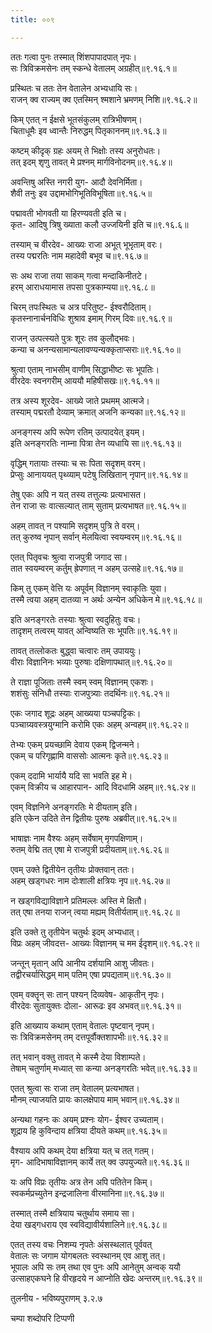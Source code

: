 ```yaml
---
title: ००९

---
```

    
  
  
  
ततः गत्वा पुनः तस्मात् शिंशपापादपात् नृपः।  
सः त्रिविक्रमसेनः तम् स्कन्धे वेतालम् अग्रहीत्॥९.१६.१॥  
  
प्रस्थितः च ततः तेन वेतालेन अभ्यधायि सः।  
राजन् क्व राज्यम् क्व एतस्मिन् श्मशाने भ्रमणम् निशि॥९.१६.२॥  
  
किम् एतत् न ईक्षसे भूतसंकुलम् रात्रिभीषणम्।  
चिताधूमैः इव ध्वान्तैः निरुद्धम् पितृकाननम्॥९.१६.३॥  
  
कष्टम् कीदृक् ग्रहः अयम् ते भिक्षोः तस्य अनुरोधतः।  
तत् इदम् शृणु तावत् मे प्रश्नम् मार्गविनोदनम्॥९.१६.४॥  
  
अवन्तिषु अस्ति नगरी युग- आदौ देवनिर्मिता।  
शैवी तनुः इव उद्दामभोगिभूतिविभूषिता॥९.१६.५॥  
  
पद्मावती भोगवती या हिरण्यवती इति च।  
कृत- आदिषु त्रिषु ख्याता कलौ उज्जयिनी इति च॥९.१६.६॥  
  
तस्याम् च वीरदेव- आख्यः राजा अभूत् भूभृताम् वरः।  
तस्य पद्मरतिः नाम महादेवी बभूव च॥९.१६.७॥  
  
सः अथ राजा तया साकम् गत्वा मन्दाकिनीतटे।  
हरम् आराधयामास तपसा पुत्रकाम्यया॥९.१६.८॥  
  
चिरम् तपःस्थितः च अत्र परितुष्ट- ईश्वरौदिताम्।  
कृतस्नानार्चनविधिः शुश्राव इमाम् गिरम् दिवः॥९.१६.९॥  
  
राजन् उत्पत्स्यते पुत्रः शूरः तव कुलौद्भवः।  
कन्या च अनन्यसामान्यलावण्यन्यक्कृताप्सराः॥९.१६.१०॥  
  
श्रुत्वा एताम् नाभसीम् वाणीम् सिद्धाभीष्टः सः भूपतिः।  
वीरदेवः स्वनगरीम् आययौ महिषीसखः॥९.१६.११॥  
  
तत्र अस्य शूरदेव- आख्ये जाते प्रथमम् आत्मजे।  
तस्याम् पद्मरतौ देव्याम् क्रमात् अजनि कन्यका॥९.१६.१२॥  
  
अनङ्गस्य अपि रूपेण रतिम् उत्पादयेत् इयम्।  
इति अनङ्गरतिः नाम्ना पित्रा तेन व्यधायि सा॥९.१६.१३॥  
  
वृद्धिम् गतायाः तस्याः च सः पिता सदृशम् वरम्।  
प्रेप्सुः आनाययत् पृथ्व्याम् पटेषु लिखितान् नृपान्॥९.१६.१४॥  
  
तेषु एकः अपि न यत् तस्य तत्तुल्यः प्रत्यभासत।  
तेन राजा सः वात्सल्यात् ताम् सुताम् प्रत्यभाषत॥९.१६.१५॥  
  
अहम् तावत् न पश्यामि सदृशम् पुत्रि ते वरम्।  
तत् कुरुष्व नृपान् सर्वान् मेलयित्वा स्वयम्वरम्॥९.१६.१६॥  
  
एतत् पितृवचः श्रुत्वा राजपुत्री जगाद सा।  
तात स्वयम्वरम् कर्तुम् ह्रेपणात् न अहम् उत्सहे॥९.१६.१७॥  
  
किम् तु एकम् वेत्ति यः अपूर्वम् विज्ञानम् स्वाकृतिः युवा।  
तस्मै त्वया अहम् दातव्या न अर्थः अन्येन अधिकेन मे॥९.१६.१८॥  
  
इति अनङ्गरतेः तस्याः श्रुत्वा स्वदुहितुः वचः।  
तादृशम् तत्वरम् यावत् अन्विष्यति सः भूपतिः॥९.१६.१९॥  
  
तावत् तत्लोकतः बुद्ध्वा चत्वारः तम् उपाययुः।  
वीराः विज्ञानिनः भव्याः पुरुषाः दक्षिणापथात्॥९.१६.२०॥  
  
ते राज्ञा पूजिताः तस्मै स्वम् स्वम् विज्ञानम् एकशः।  
शशंसुः संनिधौ तस्याः राजपुत्र्याः तदर्थिनः॥९.१६.२१॥  
  
एकः जगाद शूद्रः अहम् आख्यया पञ्चपट्टिकः।  
पञ्चाग्र्यवस्त्रयुग्मानि करोमि एकः अहम् अन्वहम्॥९.१६.२२॥  
  
तेभ्यः एकम् प्रयच्छामि देवाय एकम् द्विजन्मने।  
एकम् च परिगृह्णामि वाससोः आत्मनः कृते॥९.१६.२३॥  
  
एकम् ददामि भार्यायै यदि सा भवति इह मे।  
एकम् विक्रीय च आहारपान- आदि विदधामि अहम्॥९.१६.२४॥  
  
एवम् विज्ञनिने अनङ्गरतिः मे दीयताम् इति।  
इति एकेन उदिते तेन द्वितीयः पुरुषः अब्रवीत्॥९.१६.२५॥  
  
भाषाज्ञः नाम वैश्यः अहम् सर्वेषाम् मृगपक्षिणाम्।  
रुतम् वेद्मि तत् एषा मे राजपुत्री प्रदीयताम्॥९.१६.२६॥  
  
एवम् उक्ते द्वितीयेन तृतीयः प्रोक्तवान् ततः।  
अहम् खड्गधरः नाम दोःशाली क्षत्रियः नृप॥९.१६.२७॥  
  
न खड्गविद्याविज्ञाने प्रतिमल्लः अस्ति मे क्षितौ।  
तत् एषा तनया राजन् त्वया मह्यम् वितीर्यताम्॥९.१६.२८॥  
  
इति उक्ते तु तृतीयेन चतुर्थः इदम् अभ्यधात्।  
विप्रः अहम् जीवदत्त- आख्यः विज्ञानम् च मम ईदृशम्॥९.१६.२९॥  
  
जन्तून् मृतान् अपि आनीय दर्शयामि आशु जीवतः।  
तद्वीरचर्यासिद्धम् माम् पतिम् एषा प्रपद्यताम्॥९.१६.३०॥  
  
एवम् वक्तॄन् सः तान् पश्यन् दिव्यवेष- आकृतीन् नृपः।  
वीरदेवः सुतायुक्तः दोला- आरूढः इव अभवत्॥९.१६.३१॥  
  
इति आख्याय कथाम् एताम् वेतालः पृष्टवान् नृपम्।  
सः त्रिविक्रमसेनम् तम् दत्तपूर्वौक्तशापभीः॥९.१६.३२॥  
  
तत् भवान् वक्तु तावत् मे कस्मै देया विशाम्पते।  
तेषाम् चतुर्णाम् मध्यात् सा कन्या अनङ्गरतिः भवेत्॥९.१६.३३॥  
  
एतत् श्रुत्वा सः राजा तम् वेतालम् प्रत्यभाषत।  
मौनम् त्याजयति प्रायः कालक्षेपाय माम् भवान्॥९.१६.३४॥  
  
अन्यथा गहनः कः अयम् प्रश्नः योग- ईश्वर उच्यताम्।  
शूद्राय हि कुविन्दाय क्षत्रिया दीयते कथम्॥९.१६.३५॥  
  
वैश्याय अपि कथम् देया क्षत्रिया यत् च तत् गतम्।  
मृग- आदिभाषाविज्ञानम् कार्ये तत् क्व उपयुज्यते॥९.१६.३६॥  
  
यः अपि विप्रः तृतीयः अत्र तेन अपि पतितेन किम्।  
स्वकर्मप्रच्युतेन इन्द्रजालिना वीरमानिना॥९.१६.३७॥  
  
तस्मात् तस्मै क्षत्रियाय चतुर्थाय समाय सा।  
देया खड्गधराय एव स्वविद्यावीर्यशालिने॥९.१६.३८॥  
  
एतत् तस्य वचः निशम्य नृपतेः अंसस्थलात् पूर्ववत्  
वेतालः सः जगाम योगबलतः स्वस्थानम् एव आशु तत्।  
भूपालः अपि सः तम् तथा एव पुनः अपि आनेतुम् अन्वक् ययौ  
उत्साहएकघने हि वीरहृदये न आप्नोति खेदः अन्तरम्॥९.१६.३९॥  
  
तुलनीय - भविष्यपुराणम् ३.२.७  
  
चम्पा शब्दोपरि टिप्पणी